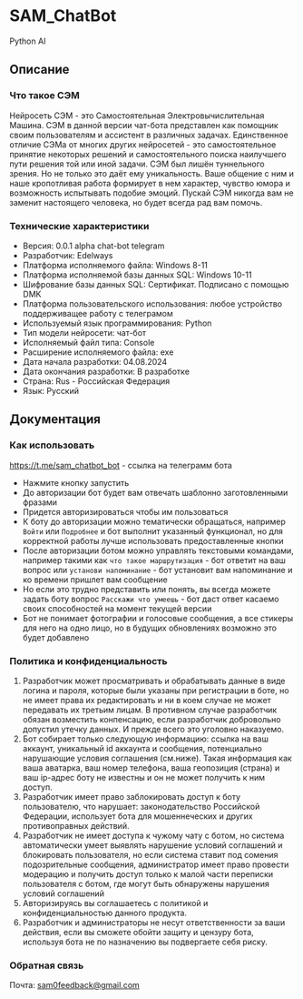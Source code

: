 # SAM_ChatBot
Python AI

## Описание

### Что такое СЭМ

Нейросеть СЭМ - это Самостоятельная Электровычислительная Машина. СЭМ в данной версии чат-бота представлен как помощник своим пользователям и ассистент в различных задачах. Единственное отличие СЭМа от многих других нейросетей - это самостоятельное принятие некоторых решений и самостоятельного поиска наилучшего пути решения той или иной задачи. СЭМ был лишён туннельного зрения. Но не только это даёт ему уникальность. Ваше общение с ним и наше кропотливая работа формирует в нем характер, чувство юмора и возможность испытывать подобие эмоций. Пускай СЭМ никогда вам не заменит настоящего человека, но будет всегда рад вам помочь.

### Технические характеристики

* Версия: 0.0.1 alpha chat-bot telegram  
* Разработчик: Edelways  
* Платформа исполняемого файла: Windows 8-11  
* Платформа исполняемой базы данных SQL: Windows 10-11  
* Шифрование базы данных SQL: Сертификат. Подписано с помощью DMK  
* Платформа пользовательского использования: любое устройство поддерживащее работу с телеграмом  
* Используемый язык программирования: Python  
* Тип модели нейросети: чат-бот  
* Исполняемый файл типа: Console  
* Расширение исполняемого файла: exe  
* Дата начала разработки: 04.08.2024  
* Дата окончания разработки: В разработке  
* Страна: Rus - Российская Федерация  
* Язык: Русский  

## Документация

### Как использовать 

https://t.me/sam_chatbot_bot - ссылка на телеграмм бота

- Нажмите кнопку запустить  
- До авторизации бот будет вам отвечать шаблонно заготовленными фразами  
- Придется авторизироваться чтобы им пользоваться  
- К боту до авторизации можно тематически обращаться, например `Войти` или `Подробнее` и бот выполнит указанный функционал, но для корректной работы лучше использовать предоставленные кнопки  
- После авторизации ботом можно управлять текстовыми командами, например такими как `что такое маршрутизация` - бот ответит на ваш вопрос или `установи напоминание` - бот установит вам напоминание и ко времени пришлет вам сообщение  
- Но если это трудно представить или понять, вы всегда можете задать боту вопрос `Расскажи что умеешь` - бот даст ответ касаемо своих способностей на момент текущей версии
- Бот не понимает фотографии и голосовые сообщения, а все стикеры для него на одно лицо, но в будущих обновлениях возможно это будет добавлено

### Политика и конфиденциальность 

1. Разработчик может просматривать и обрабатывать данные в виде логина и пароля, которые были указаны при регистрации в боте, но не имеет права их редактировать и ни в коем случае не может передавать их третьим лицам. В противном случае разработчик обязан возместить конпенсацию, если разработчик добровольно допустил утечку данных. И прежде всего это уголовно наказуемо.
2. Бот собирает только следующую информацию: ссылка на ваш аккаунт, уникальный id аккаунта и сообщения, потенциально нарушающие условия соглашения (см.ниже). Такая информация как ваша аватарка, ваш номер телефона, ваша геопозиция (страна) и ваш ip-адрес боту не известны и он не может получить к ним доступ.
3. Разработчик имеет право заблокировать доступ к боту пользователю, что нарушает: законодательство Российской Федерации, использует бота для мошеннеческих и других противоправных действий.
4. Разработчик не имеет доступа к чужому чату с ботом, но система автоматически умеет выявлять нарушение условий соглашений и блокировать пользователя, но если система ставит под сомения подозрительные сообщения, администратор имеет право провести модерацию и получить доступ только к малой части переписки пользователя с ботом, где могут быть обнаружены нарушения условий соглашений
5. Авторизируясь вы соглашаетесь с политикой и конфиденциальностью данного продукта.
6. Разработчик и администраторы не несут ответственности за ваши действия, если вы сможете обойти защиту и цензуру бота, используя бота не по назначению вы подвергаете себя риску.

### Обратная связь

Почта: sam0feedback@gmail.com
